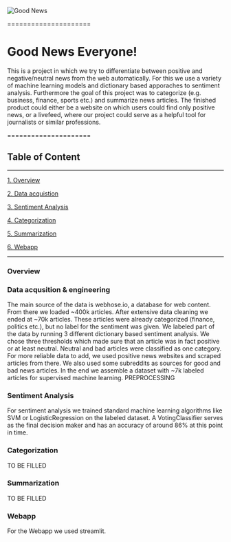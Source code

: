 ![Good News](https://motionandmomentum.files.wordpress.com/2017/10/5181a5b8-6e3d-466f-9cea-8f900375fd42-720-000000640b9c2bac.gif)

=====================
# Good News Everyone!

This is a project in which we try to differentiate between positive and negative/neutral news from the web automatically.
For this we use a variety of machine learning models and dictionary based apporaches to sentiment analysis. 
Furthermore the goal of this project was to categorize (e.g. business, finance, sports etc.) and summarize news articles.
The finished product could either be a website on which users could find only positive news, or a livefeed, where our project could serve as a helpful tool for journalists or similar professions.

=====================

## Table of Content
---------------------

[1. Overview](#overview)

[2. Data acquistion](#data-acqusition-&-engineering)

[3. Sentiment Analysis](#sentiment-analysis)

[4. Categorization](#categorization)

[5. Summarization](#summarization)

[6. Webapp](#webapp)

---------------------

### Overview




### Data acqusition & engineering

The main source of the data is webhose.io, a database for web content. From there we loaded ~400k articles. After extensive data cleaning we ended at ~70k articles. 
These articles were already categorized (finance, politics etc.), but no label for the sentiment was given. We labeled part of the data by running 3 different dictionary based sentiment analysis. We chose three thresholds which made sure that an article was in fact positive or at least neutral. Neutral and bad articles were classified as one category.
For more reliable data to add, we used positive news websites and scraped articles from there. We also used some subreddits as sources for good and bad news articles. In the end we assemble a dataset with ~7k labeled articles for supervised machine learning.
PREPROCESSING

### Sentiment Analysis

For sentiment analysis we trained standard machine learning algorithms like SVM or LogisticRegression on the labeled dataset.
A VotingClassifier serves as the final decision maker and has an accuracy of around 86% at this point in time.

### Categorization

TO BE FILLED

### Summarization

TO BE FILLED

### Webapp

For the Webapp we used streamlit.
